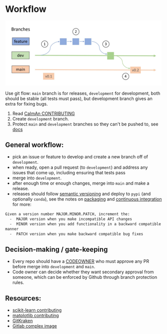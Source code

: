 # Workflow

![Workflow](gitflow.jpg)



Use git flow: `main` branch is for releases, `development` for development, both should be stable (all tests must pass), but development branch gives an extra for fixing bugs.

1. Read [CaImAn CONTRIBUTING](https://github.com/flatironinstitute/CaImAn/blob/dev/CONTRIBUTING.md)
2. Create `development` branch.
3. Protect `main` and `development` branches so they can't be pushed to, see [docs](https://docs.github.com/en/repositories/configuring-branches-and-merges-in-your-repository/managing-protected-branches/managing-a-branch-protection-rule)

## General workflow:
- pick an issue or feature to develop and create a new branch off of `development`.
- when ready, open a pull request (to `development`) and address any issues that come up, including ensuring that tests pass
- merge into `development`.
- after enough time or enough changes, merge into `main` and make a release.
- releases should follow [semantic versioning](https://semver.org/) and deploy
  to `pypi` (and optionally `conda`), see the notes on
  [packaging](02-packaging.md) and [continuous integration](06-ci.md) for more:

```
Given a version number MAJOR.MINOR.PATCH, increment the:
  -  MAJOR version when you make incompatible API changes
  -  MINOR version when you add functionality in a backward compatible manner
  -  PATCH version when you make backward compatible bug fixes
```

## Decision-making / gate-keeping

- Every repo should have a [CODEOWNER](https://docs.github.com/en/repositories/managing-your-repositorys-settings-and-features/customizing-your-repository/about-code-owners) who must approve any PR before merge into `development` and `main`.
- Code owner can decide whether they want secondary approval from someone, which can be enforced by Github through branch protection rules.

## Resources:
- [scikit-learn contributing](https://scikit-learn.org/stable/developers/contributing.html)
- [matplotlib contributing](https://matplotlib.org/stable/devel/index.html)
- [GitKraken](https://www.gitkraken.com/learn/git/git-flow)
- [Gitlab complex image](https://docs.gitlab.com/ee/topics/img/gitlab_flow_gitdashflow.png)
